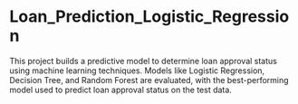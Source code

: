 # Loan_Prediction_Logistic_Regression
This project builds a predictive model to determine loan approval status using machine learning techniques. Models like Logistic Regression, Decision Tree, and Random Forest are evaluated, with the best-performing model used to predict loan approval status on the test data.
